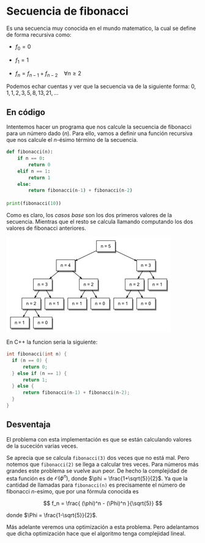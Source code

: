 # Secuencia de fibonacci

Es una secuencia muy conocida en el mundo matematico, la cual se define de forma recursiva como:

- $f_0 = 0$

- $f_1 = 1$

- $f_n = f_{n-1} + f_{n-2} \quad \forall n \geq 2$

Podemos echar cuentas y ver que la secuencia va de la siguiente forma: $0, 1, 1, 2, 3, 5, 8, 13, 21, \ldots$

## En código

Intentemos hacer un programa que nos calcule la secuencia de fibonacci para un número dado ($n$). Para ello, vamos a definir una función recursiva que nos calcule el $n$-ésimo término de la secuencia.

```python
def fibonacci(n):
    if n == 0:
        return 0
    elif n == 1:
        return 1
    else:
        return fibonacci(n-1) + fibonacci(n-2)

print(fibonacci(10))
```

Como es claro, los _casos base_ son los dos primeros valores de la secuencia. Mientras que el resto se calcula llamando computando los dos valores de fibonacci anteriores.

![](../../assets/fibonacci.gif)

En C++ la funcion seria la siguiente:

```cpp
int fibonacci(int n) {
  if (n == 0) {
      return 0;
  } else if (n == 1) {
      return 1;
  } else {
      return fibonacci(n-1) + fibonacci(n-2);
  }
}
```

## Desventaja

El problema con esta implementación es que se están calculando valores de la suceción varias veces.

Se aprecia que se calcula `fibonacci(3)` dos veces que no está mal. Pero notemos que `fibonacci(2)` se llega a calcular tres veces. Para números más grandes este problema se vuelve aun peor. De hecho la complejidad de esta función es de $\mathcal{O}(\phi^n)$, donde $\phi = \frac{1+\sqrt{5}}{2}$. Ya que la cantidad de llamadas para `fibonacci(n)` es precisamente el número de fibonacci $n$-esimo, que por una fórmula conocida es 

$$
    f_n = \frac{ (\phi)^n - (\Phi)^n }{\sqrt{5}}
$$

donde $\Phi = \frac{1-\sqrt{5}}{2}$. 

Más adelante veremos una optimización a esta problema. Pero adelantamos que dicha optimización hace que el algoritmo tenga complejidad lineal.